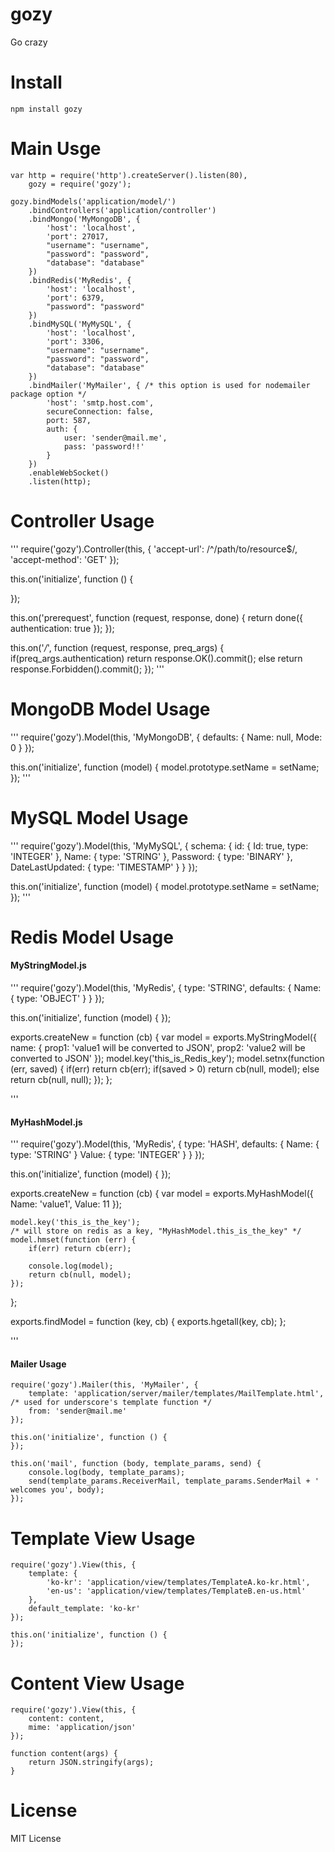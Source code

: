 gozy
====

Go crazy

Install
=======
	npm install gozy

Main Usge
=========
```
var http = require('http').createServer().listen(80),
	gozy = require('gozy');

gozy.bindModels('application/model/')
	.bindControllers('application/controller')
	.bindMongo('MyMongoDB', {
		'host': 'localhost',
		'port': 27017,
		"username": "username",
		"password": "password",
		"database": "database"
	})
	.bindRedis('MyRedis', {
		'host': 'localhost',
		'port': 6379,
		"password": "password"
	})
	.bindMySQL('MyMySQL', {
		'host': 'localhost',
		'port': 3306,
		"username": "username",
		"password": "password",
		"database": "database"
	})
	.bindMailer('MyMailer', { /* this option is used for nodemailer package option */
		'host': 'smtp.host.com',
		secureConnection: false,
		port: 587,
		auth: {
			user: 'sender@mail.me',
			pass: 'password!!'
		}
	})
	.enableWebSocket()
	.listen(http);
```

Controller Usage
================
'''
require('gozy').Controller(this, {
	'accept-url': /^\/path\/to\/resource$/,
	'accept-method': 'GET'
});

this.on('initialize', function () {
	
});

this.on('prerequest', function (request, response, done) {
	return done({ authentication: true });
});

this.on('*/*', function (request, response, preq_args) {
	if(preq_args.authentication)
		return response.OK().commit();
	else
		return response.Forbidden().commit(); 
});
'''

MongoDB Model Usage
===================
'''
require('gozy').Model(this, 'MyMongoDB', {
	defaults: {
		Name: null,
		Mode: 0
	}
});

this.on('initialize', function (model) {
	model.prototype.setName = setName;	
});
'''

MySQL Model Usage
===================
'''
require('gozy').Model(this, 'MyMySQL', {
	schema: {
		id: { Id: true, type: 'INTEGER' },
		Name: { type: 'STRING' },
		Password: { type: 'BINARY' },
		DateLastUpdated: { type: 'TIMESTAMP' }
	}
});

this.on('initialize', function (model) {
	model.prototype.setName = setName;	
});
'''

Redis Model Usage
===================
#### MyStringModel.js
'''
require('gozy').Model(this, 'MyRedis', {
	type: 'STRING',
	defaults: {
		Name: { type: 'OBJECT' }
	}
});

this.on('initialize', function (model) {
});

exports.createNew = function (cb) {
	var model = exports.MyStringModel({ name: { prop1: 'value1 will be converted to JSON', prop2: 'value2 will be converted to JSON' });
	model.key('this_is_Redis_key');
	model.setnx(function (err, saved) {
		if(err) return cb(err);
		if(saved > 0) return cb(null, model);
		else return cb(null, null); 
	});	
};

'''

#### MyHashModel.js
'''
require('gozy').Model(this, 'MyRedis', {
	type: 'HASH',
	defaults: {
		Name: { type: 'STRING' }
		Value: { type: 'INTEGER' }
	}
});

this.on('initialize', function (model) {
});

exports.createNew = function (cb) {
	var model = exports.MyHashModel({ 
		Name: 'value1', 
		Value: 11
	});
	
	model.key('this_is_the_key');
	/* will store on redis as a key, "MyHashModel.this_is_the_key" */
	model.hmset(function (err) {
		if(err) return cb(err);
		
		console.log(model);
		return cb(null, model);
	});
};

exports.findModel = function (key, cb) {
	exports.hgetall(key, cb);
};

'''
#### Mailer Usage
```
require('gozy').Mailer(this, 'MyMailer', {
	template: 'application/server/mailer/templates/MailTemplate.html', /* used for underscore's template function */
	from: 'sender@mail.me'
});

this.on('initialize', function () {
});

this.on('mail', function (body, template_params, send) {
	console.log(body, template_params);
	send(template_params.ReceiverMail, template_params.SenderMail + ' welcomes you', body);
});
```

Template View Usage
===================
```
require('gozy').View(this, {
	template: {
		'ko-kr': 'application/view/templates/TemplateA.ko-kr.html',
		'en-us': 'application/view/templates/TemplateB.en-us.html'
	},
	default_template: 'ko-kr'
});

this.on('initialize', function () {
});
```

Content View Usage
===================
```
require('gozy').View(this, {
	content: content,
	mime: 'application/json'
});

function content(args) {
	return JSON.stringify(args);
}
```
License
=======
MIT License